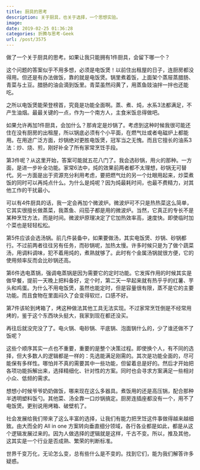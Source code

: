 ```yaml
---
title: 厨具的思考
description: 关于厨具，也关于选择，一个思想实验。
image: 
date: 2019-02-25 01:36:28
categories: 折腾与思考-Geek
url: /post/3575
---
```


做了一个关于厨具的思考。如果让我只能拥有1件厨具，会留下哪一个？

这个问题的答案似乎不用多想，必须是电饭煲！以前住出租屋的日子，连厨房都没得用。但还是有办法做饭，靠的就是电饭煲。锅里煮着饭，上面架个蒸屉蒸腊肠、青菜与土豆。腊肠的油会滴到饭里。青菜虽然闷黄了，用蒸鱼豉油拌一拌也还能吃。

之所以电饭煲能荣登榜首，究竟是功能全面啊。蒸、煮、炖，水系3法都满足，不产生油烟。最最关键的一点，作为一个南方人，主食米饭总得做吧。

如果允许再加1件厨具，会加什么？那肯定是炒锅了。考虑到这种时候我很可能还住在没有厨房的出租屋，所以锅底必须有个小平面，在燃气灶或者电磁炉上都能用。在用途广泛方面，炒锅绝对更胜电饭煲，冠军当之无愧。而且它擅长的油系3法：炒、烧、煎，刚好补全了所有家常烹饪手段。

第3件呢？从这里开始，答案可能就五花八门了。我会选砂锅，用火的那种。一方面，是进一步补全功能。家常6法中，炖的效果前两者都不太理想，砂锅无可替代。另一方面是出于资源充分利用考虑，要把燃气灶的另一个灶眼用起来，炒菜煮饭的同时可以再炖点什么。为什么是炖呢？因为炖最耗时间，也最不费精力，对其他工作的干扰最小。

可以有4件厨具的话，我一定会再加个微波炉。微波炉可不只是热热菜这么简单，它其实很擅长做蒸菜，我蒸鱼、闷茄子都是用的微波炉。当然，它真正的专长不是某种烹饪方法，而是时间。微波炉原理决定了它加热效率高，速度快。即使临时加个菜也是轻轻松松。

第5件应该会选汤锅。前几件装备中，如果要做汤，其实电饭煲、炒锅、砂锅都行。不过前两者往往另有任务，而砂锅呢，加热太慢。许多时候只是为了做个蔬菜汤，用调料调味，犯不着用炖的，煮熟就够了。此时有个金属汤锅就很方便，它的使用频率反而会比砂锅还高。

第6件选电蒸锅，强调电蒸锅是因为需要它的定时功能。它发挥作用的时候其实是做早餐，提前一天晚上把料备好，定个时，第二天一早起来就有热乎乎的红薯、芋头和鸡蛋。为什么不用电饭煲，虽然也能定时，但是容量很有限，蒸不是它的主要功能。而且食物在里面闷久了会变得软烂，口感不好。

第7件该轮到烤箱了，烤这种做法其他工具无法实现。不过家常烹饪倒是不经常用烤的，鉴于这个东西块头挺大，我家到现在都还没买。

再往后就没完没了了。电火锅、电砂锅、平底锅、泡面锅什么的，少了谁还做不了饭呢？

这些个顺序其实一点也不重要，重要的是整个决策过程。即使换个人，有不同的选择，但大多数人的逻辑都是一样的：先选能满足刚需的。其次是功能全面的，尽可能保有多样性。哪怕并不真的需要其中一些功能，但留着总是好的。然后才开始把各项功能拆解出来，选择精细化、针对性的方案。同时也会寻求方案满足一些相对小众、低频的需求。

想想小时候爷爷奶奶做饭，哪来现在这么多器具。煮饭用的还是高压锅，配合那种半透明塑料饭勺。其他菜、汤全靠一口炒锅搞定。厨房连插座都没有一个，用不了电饭煲。更别说用烤箱、破壁机了。

社会发展给我们带来了这么丰富的选择，让我们有能力把烹饪这件事做得越来越细致。由大而全的 All in one 方案转向垂直细分领域，各行各业都是如此，都是从这个逻辑发展过来的。因为人做选择的逻辑就是这样，千古不变。所以，推及其他，这其实是一个行业是否成熟、繁荣的判断标准。

世界千变万化，无论怎么变，总有些什么是不变的。找到它们，能为我们解答许多疑惑。
